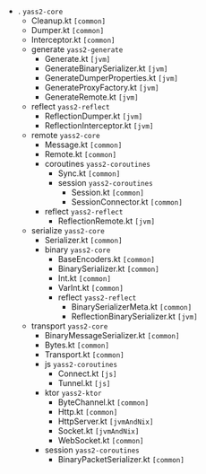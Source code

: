 - . `yass2-core`
    - Cleanup.kt `[common]`
    - Dumper.kt `[common]`
    - Interceptor.kt `[common]`
    - generate `yass2-generate`
        - Generate.kt `[jvm]`
        - GenerateBinarySerializer.kt `[jvm]`
        - GenerateDumperProperties.kt `[jvm]`
        - GenerateProxyFactory.kt `[jvm]`
        - GenerateRemote.kt `[jvm]`
    - reflect `yass2-reflect`
        - ReflectionDumper.kt `[jvm]`
        - ReflectionInterceptor.kt `[jvm]`
    - remote `yass2-core`
        - Message.kt `[common]`
        - Remote.kt `[common]`
        - coroutines `yass2-coroutines`
            - Sync.kt `[common]`
            - session `yass2-coroutines`
                - Session.kt `[common]`
                - SessionConnector.kt `[common]`
        - reflect `yass2-reflect`
            - ReflectionRemote.kt `[jvm]`
    - serialize `yass2-core`
        - Serializer.kt `[common]`
        - binary `yass2-core`
            - BaseEncoders.kt `[common]`
            - BinarySerializer.kt `[common]`
            - Int.kt `[common]`
            - VarInt.kt `[common]`
            - reflect `yass2-reflect`
                - BinarySerializerMeta.kt `[common]`
                - ReflectionBinarySerializer.kt `[jvm]`
    - transport `yass2-core`
        - BinaryMessageSerializer.kt `[common]`
        - Bytes.kt `[common]`
        - Transport.kt `[common]`
        - js `yass2-coroutines`
            - Connect.kt `[js]`
            - Tunnel.kt `[js]`
        - ktor `yass2-ktor`
            - ByteChannel.kt `[common]`
            - Http.kt `[common]`
            - HttpServer.kt `[jvmAndNix]`
            - Socket.kt `[jvmAndNix]`
            - WebSocket.kt `[common]`
        - session `yass2-coroutines`
            - BinaryPacketSerializer.kt `[common]`
